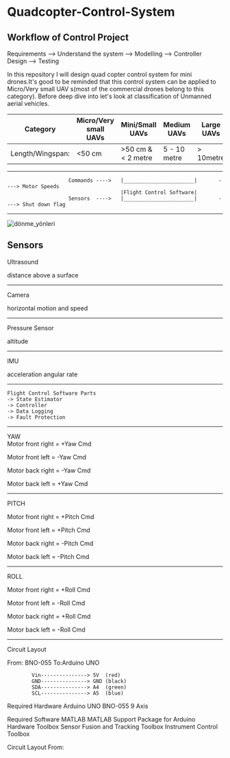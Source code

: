 # Quadcopter-Control-System

  ## Workflow of Control Project ##
  
  Requirements --> Understand the system  --> Modelling --> Controller Design --> Testing 

In this repository I will design quad copter control system for mini drones.It's good to be reminded that this control system can be applied to Micro/Very small UAV s(most of the commercial drones belong to this category). Before deep dive into let's look at classification of Unmanned aerial vehicles.
  
  Category             |   Micro/Very small UAVs      |    Mini/Small UAVs      |       Medium UAVs         |    Large UAVs       |               
  ---------------------|------------------------------|-------------------------|---------------------------|---------------------|
  Length/Wingspan:     |         <50 cm               |    >50 cm & < 2 metre   |       5 - 10 metre        |     > 10metre       |
  ---------------------------------------------------------------------------------------------------------------------------------
  
  
                        Commands ---->   |_______________________|       ----> Motor Speeds
                                         |Flight Control Software|
                        Sensors  ---->   |_______________________|       ----> Shut down flag
  
  ------------------------------------------------------------------------------------------------------------------------------------
    
   ![dönme_yönleri](https://user-images.githubusercontent.com/57303760/181937011-3b0ab743-af08-402b-a5af-9f015a8b6266.JPG)
    
   Sensors
-----------------------------------------------------------------------------------------------------------------------------------------------------------------------
   Ultrasound           
   
   distance above a surface 
   
-----------------------------------------------------------------------------------------------------------------------------------------------------------------------
   Camera                 
   
   horizontal motion and speed 
   
-----------------------------------------------------------------------------------------------------------------------------------------------------------------------
   Pressure Sensor
   
   altitude          
   
----------------------------------------------------------------------------------------------------------------------------------------------------------------------- 
   IMU
   
   acceleration
   angular rate
    
-----------------------------------------------------------------------------------------------------------------------------------------------------------------------    
    Flight Control Software Parts
    -> State Estimator
    -> Controller
    -> Data Logging
    -> Fault Protection
    
-----------------------------------------------------------------------------------------------------------------------------------------------------------------------                                
   YAW       
   Motor front right = +Yaw Cmd
   
   Motor front left = -Yaw Cmd
   
   Motor back right = -Yaw Cmd
   
   Motor back left = +Yaw Cmd
   
   
-----------------------------------------------------------------------------------------------------------------------------------------------------------------------
   PITCH
   
   Motor front right = +Pitch Cmd
   
   Motor front left = +Pitch Cmd
   
   Motor back right = -Pitch Cmd
   
   Motor back left = -Pitch Cmd
   
   
-----------------------------------------------------------------------------------------------------------------------------------------------------------------------
   ROLL
   
   Motor front right = +Roll Cmd
   
   Motor front left = -Roll Cmd
   
   Motor back right = +Roll Cmd
   
   Motor back left = -Roll Cmd
   
-----------------------------------------------------------------------------------
  Circuit Layout 

 From: BNO-055                To:Arduino UNO
 
 
            Vin---------------> 5V  (red)
            GND---------------> GND (black)
            SDA---------------> A4  (green)
            SCL---------------> A5  (blue)
            

  Required Hardware
  Arduino UNO
  BNO-055 9 Axis
   
  Required Software
  MATLAB
  MATLAB Support Package for Arduino Hardware Toolbox
  Sensor Fusion and Tracking Toolbox
  Instrument Control Toolbox
  
  
  Circuit Layout
  From:
  
  
  
   
   

